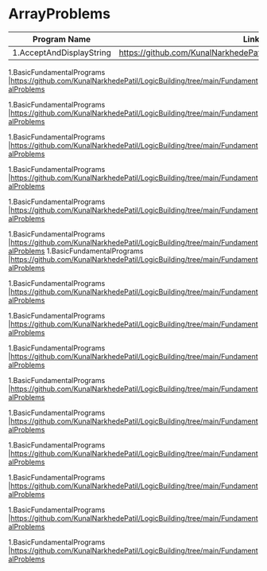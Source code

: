 # ArrayProblems

| Program Name             | Link Of Souce code                                                                   |
| ----------------- | ------------------------------------------------------------------ |
1.AcceptAndDisplayString   |https://github.com/KunalNarkhedePatil/LogicBuilding/tree/main/FundamentalProblems

1.BasicFundamentalPrograms   |https://github.com/KunalNarkhedePatil/LogicBuilding/tree/main/FundamentalProblems

1.BasicFundamentalPrograms   |https://github.com/KunalNarkhedePatil/LogicBuilding/tree/main/FundamentalProblems


1.BasicFundamentalPrograms   |https://github.com/KunalNarkhedePatil/LogicBuilding/tree/main/FundamentalProblems

1.BasicFundamentalPrograms   |https://github.com/KunalNarkhedePatil/LogicBuilding/tree/main/FundamentalProblems

1.BasicFundamentalPrograms   |https://github.com/KunalNarkhedePatil/LogicBuilding/tree/main/FundamentalProblems

1.BasicFundamentalPrograms   |https://github.com/KunalNarkhedePatil/LogicBuilding/tree/main/FundamentalProblems
1.BasicFundamentalPrograms   |https://github.com/KunalNarkhedePatil/LogicBuilding/tree/main/FundamentalProblems

1.BasicFundamentalPrograms   |https://github.com/KunalNarkhedePatil/LogicBuilding/tree/main/FundamentalProblems

1.BasicFundamentalPrograms   |https://github.com/KunalNarkhedePatil/LogicBuilding/tree/main/FundamentalProblems

1.BasicFundamentalPrograms   |https://github.com/KunalNarkhedePatil/LogicBuilding/tree/main/FundamentalProblems

1.BasicFundamentalPrograms   |https://github.com/KunalNarkhedePatil/LogicBuilding/tree/main/FundamentalProblems

1.BasicFundamentalPrograms   |https://github.com/KunalNarkhedePatil/LogicBuilding/tree/main/FundamentalProblems

1.BasicFundamentalPrograms   |https://github.com/KunalNarkhedePatil/LogicBuilding/tree/main/FundamentalProblems

1.BasicFundamentalPrograms   |https://github.com/KunalNarkhedePatil/LogicBuilding/tree/main/FundamentalProblems

1.BasicFundamentalPrograms   |https://github.com/KunalNarkhedePatil/LogicBuilding/tree/main/FundamentalProblems

1.BasicFundamentalPrograms   |https://github.com/KunalNarkhedePatil/LogicBuilding/tree/main/FundamentalProblems



